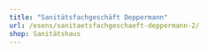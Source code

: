 ```yaml
---
title: "Sanitätsfachgeschäft Deppermann"
url: /esens/sanitaetsfachgeschaeft-deppermann-2/
shop: Sanitätshaus
---
```

